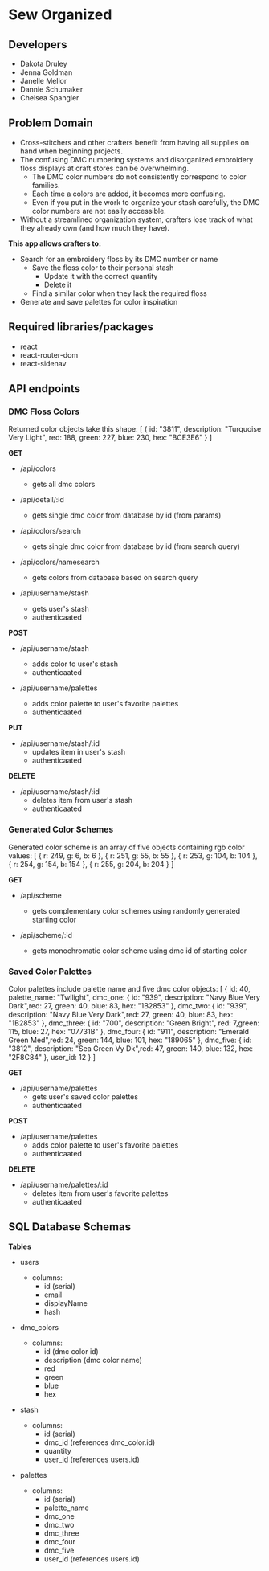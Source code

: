 # Sew Organized

## Developers
* Dakota Druley
* Jenna Goldman
* Janelle Mellor
* Dannie Schumaker
* Chelsea Spangler


## Problem Domain
* Cross-stitchers and other crafters benefit from having all supplies on hand when beginning projects.
* The confusing DMC numbering systems and disorganized embroidery floss displays at craft stores can be overwhelming.  
  * The DMC color numbers do not consistently correspond to color families. 
  * Each time a colors are added, it becomes more confusing. 
  * Even if you put in the work to organize your stash carefully, the DMC color numbers are not easily accessible. 
* Without a streamlined organization system, crafters lose track of what they already own (and how much they have). 

**This app allows crafters to:**
* Search for an embroidery floss by its DMC number or name
  * Save the floss color to their personal stash
    * Update it with the correct quantity
    * Delete it
  * Find a similar color when they lack the required floss
* Generate and save palettes for color inspiration


## Required libraries/packages
* react
* react-router-dom
* react-sidenav


## API endpoints
### DMC Floss Colors
Returned color objects take this shape:
[
  {
    id: "3811",
    description: "Turquoise Very Light",
    red: 188,
    green: 227,
    blue: 230,
    hex: "BCE3E6"
  }
]

**GET**
* /api/colors
  * gets all dmc colors

* /api/detail/:id
  * gets single dmc color from database by id (from params)

* /api/colors/search
  * gets single dmc color from database by id (from search query)

* /api/colors/namesearch
  * gets colors from database based on search query

* /api/username/stash
  * gets user's stash
  * authenticaated

**POST**
* /api/username/stash
  * adds color to user's stash
  * authenticaated

* /api/username/palettes
  * adds color palette to user's favorite palettes
  * authenticaated

**PUT**
* /api/username/stash/:id
  * updates item in user's stash
  * authenticaated

**DELETE**
* /api/username/stash/:id
  * deletes item from user's stash
  * authenticaated

### Generated Color Schemes
Generated color scheme is an array of five objects containing rgb color values:
[
  { r: 249, g: 6, b: 6 },
  { r: 251, g: 55, b: 55 },
  { r: 253, g: 104, b: 104 },
  { r: 254, g: 154, b: 154 },
  { r: 255, g: 204, b: 204 }
]

**GET**
* /api/scheme
  * gets complementary color schemes using randomly generated starting color

* /api/scheme/:id
  * gets monochromatic color scheme using dmc id of starting color

### Saved Color Palettes
Color palettes include palette name and five dmc color objects:
[
    {
        id: 40,
        palette_name: "Twilight",
        dmc_one: 
          { 
            id: "939", description: "Navy Blue Very Dark",red: 27, green: 40, blue: 83, hex: "1B2853" 
            },
        dmc_two: 
          { 
            id: "939", description: "Navy Blue Very Dark",red: 27, green: 40, blue: 83, hex: "1B2853" 
            },
        dmc_three: 
          { 
            id: "700", description: "Green Bright", red: 7,green: 115, blue: 27, hex: "07731B"
            },
        dmc_four: 
          {
            id: "911", description: "Emerald Green Med",red: 24, green: 144, blue: 101, hex: "189065"
            },
        dmc_five: 
          {
            id: "3812", description: "Sea Green Vy Dk",red: 47, green: 140, blue: 132, hex: "2F8C84"
            },
        user_id: 12
    }
]

**GET**
* /api/username/palettes
  * gets user's saved color palettes
  * authenticaated

**POST**
* /api/username/palettes
  * adds color palette to user's favorite palettes
  * authenticaated

**DELETE**
* /api/username/palettes/:id
  * deletes item from user's favorite palettes
  * authenticaated


## SQL Database Schemas
**Tables**
* users
  * columns:
    * id (serial)
    * email
    * displayName
    * hash
  
* dmc_colors
  * columns:
    * id (dmc color id)
    * description (dmc color name)
    * red
    * green 
    * blue
    * hex
  
* stash
  * columns:
    * id (serial)
    * dmc_id (references dmc_color.id)
    * quantity
    * user_id (references users.id)
  
* palettes
  * columns:
    * id (serial)
    * palette_name
    * dmc_one
    * dmc_two
    * dmc_three
    * dmc_four
    * dmc_five
    * user_id (references users.id)
